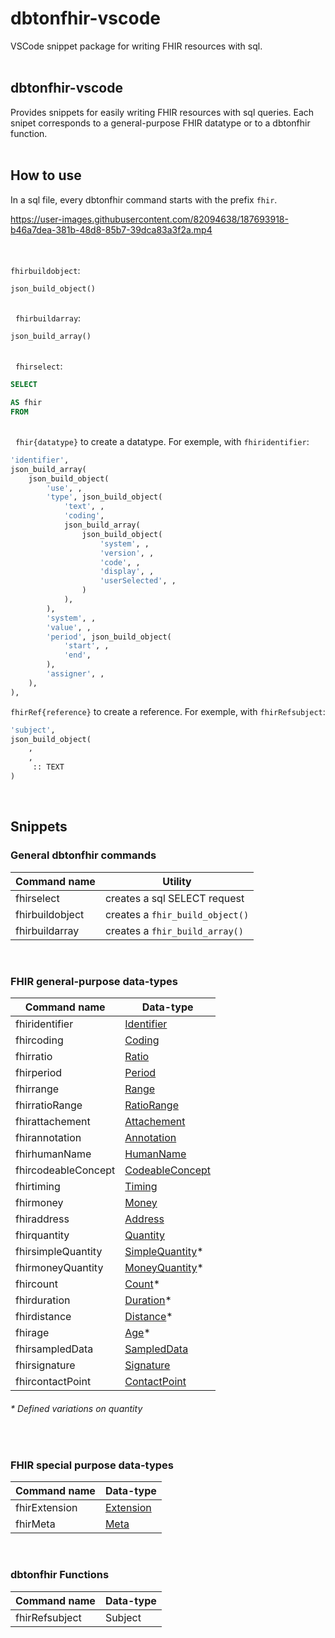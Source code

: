 # dbtonfhir-vscode

VSCode snippet package for writing FHIR resources with sql.
&nbsp;  
&nbsp;

## dbtonfhir-vscode

Provides snippets for easily writing FHIR resources with sql queries.
Each snipet corresponds to a general-purpose FHIR datatype or to a dbtonfhir function.
&nbsp;  
&nbsp;

## How to use

In a sql file, every dbtonfhir command starts with the prefix `fhir`.

https://user-images.githubusercontent.com/82094638/187693918-b46a7dea-381b-48d8-85b7-39dca83a3f2a.mp4

&nbsp;  
&nbsp;  
`fhirbuildobject`:

```sql
json_build_object()
```

&nbsp;  
&nbsp;
`fhirbuildarray`:

```sql
json_build_array()
```

&nbsp;  
&nbsp;
`fhirselect`:

```sql
SELECT

AS fhir
FROM
```

&nbsp;  
&nbsp;
`fhir{datatype}` to create a datatype. For exemple, with `fhiridentifier`:

```sql
'identifier',
json_build_array(
    json_build_object(
        'use', ,
        'type', json_build_object(
            'text', ,
            'coding',
            json_build_array(
                json_build_object(
                    'system', ,
                    'version', ,
                    'code', ,
                    'display', ,
                    'userSelected', ,
                )
            ),
        ),
        'system', ,
        'value', ,
        'period', json_build_object(
            'start', ,
            'end',
        ),
        'assigner', ,
    ),
),
```

`fhirRef{reference}` to create a reference. For exemple, with `fhirRefsubject`:

```sql
'subject',
json_build_object(
    ,
    ,
     :: TEXT
)
```

&nbsp;

## Snippets

### General dbtonfhir commands

| Command name    | Utility                         |
| --------------- | ------------------------------- |
| fhirselect      | creates a sql SELECT request    |
| fhirbuildobject | creates a `fhir_build_object()` |
| fhirbuildarray  | creates a `fhir_build_array()`  |

&nbsp;

### FHIR general-purpose data-types

| Command name        | Data-type                                                                  |
| ------------------- | -------------------------------------------------------------------------- |
| fhiridentifier      | [Identifier](https://www.hl7.org/fhir/datatypes.html#Identifier)           |
| fhircoding          | [Coding](https://www.hl7.org/fhir/datatypes.html#Coding)                   |
| fhirratio           | [Ratio](https://www.hl7.org/fhir/datatypes.html#Ratio)                     |
| fhirperiod          | [Period](https://www.hl7.org/fhir/datatypes.html#Period)                   |
| fhirrange           | [Range](https://www.hl7.org/fhir/datatypes.html#Range)                     |
| fhirratioRange      | [RatioRange](https://www.hl7.org/fhir/datatypes.html#RatioRange)           |
| fhirattachement     | [Attachement](https://www.hl7.org/fhir/datatypes.html#Attachement)         |
| fhirannotation      | [Annotation](https://www.hl7.org/fhir/datatypes.html#Annotation)           |
| fhirhumanName       | [HumanName](https://www.hl7.org/fhir/datatypes.html#HumanName)             |
| fhircodeableConcept | [CodeableConcept](https://www.hl7.org/fhir/datatypes.html#CodeableConcept) |
| fhirtiming          | [Timing](https://www.hl7.org/fhir/datatypes.html#Timing)                   |
| fhirmoney           | [Money](https://www.hl7.org/fhir/datatypes.html#Money)                     |
| fhiraddress         | [Address](https://www.hl7.org/fhir/datatypes.html#Address)                 |
| fhirquantity        | [Quantity](https://www.hl7.org/fhir/datatypes.html#Quantity)               |
| fhirsimpleQuantity  | [SimpleQuantity](https://www.hl7.org/fhir/datatypes.html#SimpleQuantity)\* |
| fhirmoneyQuantity   | [MoneyQuantity](https://www.hl7.org/fhir/datatypes.html#MoneyQuantity)\*   |
| fhircount           | [Count](https://www.hl7.org/fhir/datatypes.html#Count)\*                   |
| fhirduration        | [Duration](https://www.hl7.org/fhir/datatypes.html#Duration)\*             |
| fhirdistance        | [Distance](https://www.hl7.org/fhir/datatypes.html#Distance)\*             |
| fhirage             | [Age](https://www.hl7.org/fhir/datatypes.html#Age)\*                       |
| fhirsampledData     | [SampledData](https://www.hl7.org/fhir/datatypes.html#SampledData)         |
| fhirsignature       | [Signature](https://www.hl7.org/fhir/datatypes.html#Signature)             |
| fhircontactPoint    | [ContactPoint](https://www.hl7.org/fhir/datatypes.html#ContactPoint)       |

###### \* Defined variations on quantity

&nbsp;

### FHIR special purpose data-types

| Command name  | Data-type                                                          |
| ------------- | ------------------------------------------------------------------ |
| fhirExtension | [Extension](https://www.hl7.org/fhir/extensibility.html#Extension) |
| fhirMeta      | [Meta](https://www.hl7.org/fhir/resource.html#Meta)                |

&nbsp;

### dbtonfhir Functions

| Command name   | Data-type |
| -------------- | --------- |
| fhirRefsubject | Subject   |
